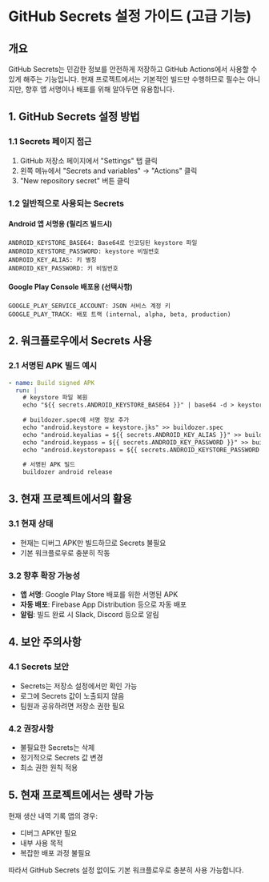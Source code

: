 # GitHub Secrets 설정 가이드 (고급 기능)

## 개요
GitHub Secrets는 민감한 정보를 안전하게 저장하고 GitHub Actions에서 사용할 수 있게 해주는 기능입니다. 
현재 프로젝트에서는 기본적인 빌드만 수행하므로 필수는 아니지만, 향후 앱 서명이나 배포를 위해 알아두면 유용합니다.

## 1. GitHub Secrets 설정 방법

### 1.1 Secrets 페이지 접근
1. GitHub 저장소 페이지에서 "Settings" 탭 클릭
2. 왼쪽 메뉴에서 "Secrets and variables" → "Actions" 클릭
3. "New repository secret" 버튼 클릭

### 1.2 일반적으로 사용되는 Secrets

#### Android 앱 서명용 (릴리즈 빌드시)
```
ANDROID_KEYSTORE_BASE64: Base64로 인코딩된 keystore 파일
ANDROID_KEYSTORE_PASSWORD: keystore 비밀번호
ANDROID_KEY_ALIAS: 키 별칭
ANDROID_KEY_PASSWORD: 키 비밀번호
```

#### Google Play Console 배포용 (선택사항)
```
GOOGLE_PLAY_SERVICE_ACCOUNT: JSON 서비스 계정 키
GOOGLE_PLAY_TRACK: 배포 트랙 (internal, alpha, beta, production)
```

## 2. 워크플로우에서 Secrets 사용

### 2.1 서명된 APK 빌드 예시
```yaml
- name: Build signed APK
  run: |
    # keystore 파일 복원
    echo "${{ secrets.ANDROID_KEYSTORE_BASE64 }}" | base64 -d > keystore.jks
    
    # buildozer.spec에 서명 정보 추가
    echo "android.keystore = keystore.jks" >> buildozer.spec
    echo "android.keyalias = ${{ secrets.ANDROID_KEY_ALIAS }}" >> buildozer.spec
    echo "android.keypass = ${{ secrets.ANDROID_KEY_PASSWORD }}" >> buildozer.spec
    echo "android.keystorepass = ${{ secrets.ANDROID_KEYSTORE_PASSWORD }}" >> buildozer.spec
    
    # 서명된 APK 빌드
    buildozer android release
```

## 3. 현재 프로젝트에서의 활용

### 3.1 현재 상태
- 현재는 디버그 APK만 빌드하므로 Secrets 불필요
- 기본 워크플로우로 충분히 작동

### 3.2 향후 확장 가능성
- **앱 서명**: Google Play Store 배포를 위한 서명된 APK
- **자동 배포**: Firebase App Distribution 등으로 자동 배포
- **알림**: 빌드 완료 시 Slack, Discord 등으로 알림

## 4. 보안 주의사항

### 4.1 Secrets 보안
- Secrets는 저장소 설정에서만 확인 가능
- 로그에 Secrets 값이 노출되지 않음
- 팀원과 공유하려면 저장소 권한 필요

### 4.2 권장사항
- 불필요한 Secrets는 삭제
- 정기적으로 Secrets 값 변경
- 최소 권한 원칙 적용

## 5. 현재 프로젝트에서는 생략 가능

현재 생산 내역 기록 앱의 경우:
- 디버그 APK만 필요
- 내부 사용 목적
- 복잡한 배포 과정 불필요

따라서 GitHub Secrets 설정 없이도 기본 워크플로우로 충분히 사용 가능합니다.
